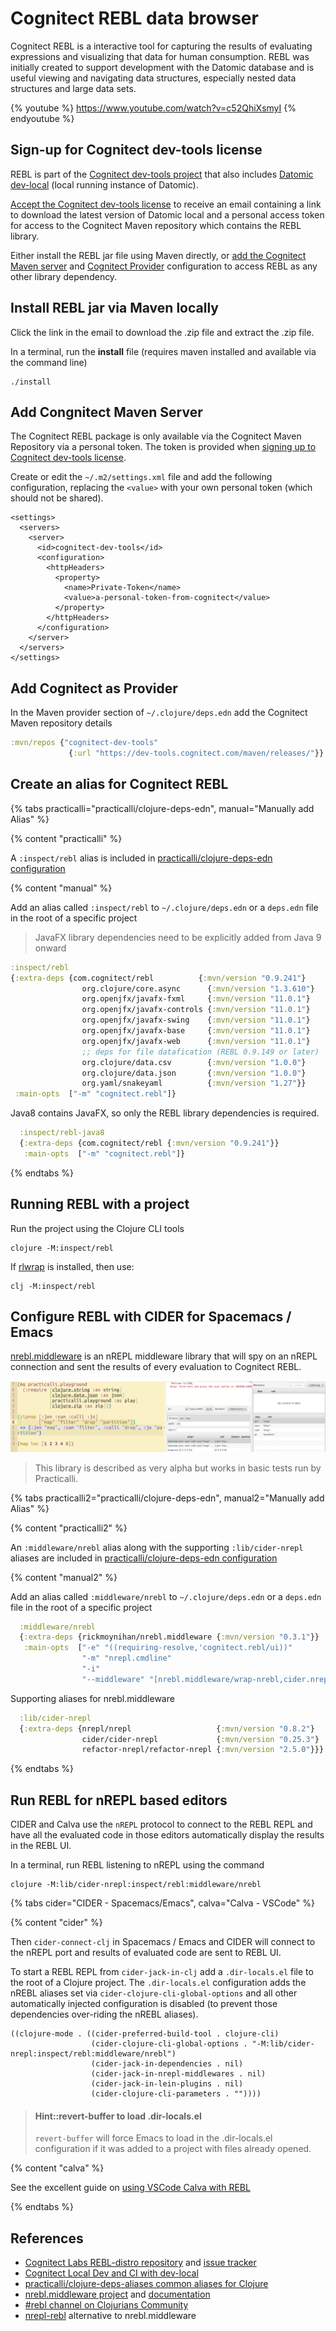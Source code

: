 # Cognitect REBL data browser
Cognitect REBL is a interactive tool for capturing the results of evaluating expressions and visualizing that data for human consumption. REBL was initially created to support development with the Datomic database and is useful viewing and navigating data structures, especially nested data structures and large data sets.

{% youtube %}
https://www.youtube.com/watch?v=c52QhiXsmyI
{% endyoutube %}

## Sign-up for Cognitect dev-tools license
REBL is part of the [Cognitect dev-tools project](https://cognitect.com/dev-tools/index.html) that also includes [Datomic dev-local](https://docs.datomic.com/cloud/dev-local.html) (local running instance of Datomic).

[Accept the Cognitect dev-tools license](https://cognitect.com/dev-tools/) to receive an email containing a link to download the latest version of Datomic local and a personal access token for access to the Cognitect Maven repository which contains the REBL library.

Either install the REBL jar file using Maven directly, or [add the Cognitect Maven server](#add-congnitect-maven-server) and [Cognitect Provider](#add-cognitect-as-provider) configuration to access REBL as any other library dependency.


## Install REBL jar via Maven locally
Click the link in the email to download the .zip file and extract the .zip file.

In a terminal, run the **install** file (requires maven installed and available via the command line)

```
./install
```

## Add Congnitect Maven Server
The Cognitect REBL package is only available via the Cognitect Maven Repository via a personal token.  The token is provided when [signing up to Cognitect dev-tools license](https://www.cognitect.com/dev-tools/).

Create or edit the `~/.m2/settings.xml` file and add the following configuration, replacing the `<value>` with your own personal token (which should not be shared).

```
<settings>
  <servers>
    <server>
      <id>cognitect-dev-tools</id>
      <configuration>
        <httpHeaders>
          <property>
            <name>Private-Token</name>
            <value>a-personal-token-from-cognitect</value>
          </property>
        </httpHeaders>
      </configuration>
    </server>
  </servers>
</settings>
```

## Add Cognitect as Provider
In the Maven provider section of `~/.clojure/deps.edn` add the Cognitect Maven repository details

```clojure
:mvn/repos {"cognitect-dev-tools"
             {:url "https://dev-tools.cognitect.com/maven/releases/"}}
```


## Create an alias for Cognitect REBL

{% tabs practicalli="practicalli/clojure-deps-edn", manual="Manually add Alias" %}

{% content "practicalli" %}

A `:inspect/rebl` alias is included in [practicalli/clojure-deps-edn configuration](/clojure-tools/install/install-clojure.html#clojure-cli-tools-common-aliases)

{% content "manual" %}

Add an alias called `:inspect/rebl` to `~/.clojure/deps.edn` or a `deps.edn` file in the root of a specific project

> JavaFX library dependencies need to be explicitly added from Java 9 onward

```clojure
:inspect/rebl
{:extra-deps {com.cognitect/rebl          {:mvn/version "0.9.241"}
                org.clojure/core.async      {:mvn/version "1.3.610"}
                org.openjfx/javafx-fxml     {:mvn/version "11.0.1"}
                org.openjfx/javafx-controls {:mvn/version "11.0.1"}
                org.openjfx/javafx-swing    {:mvn/version "11.0.1"}
                org.openjfx/javafx-base     {:mvn/version "11.0.1"}
                org.openjfx/javafx-web      {:mvn/version "11.0.1"}
                ;; deps for file datafication (REBL 0.9.149 or later)
                org.clojure/data.csv        {:mvn/version "1.0.0"}
                org.clojure/data.json       {:mvn/version "1.0.0"}
                org.yaml/snakeyaml          {:mvn/version "1.27"}}
 :main-opts  ["-m" "cognitect.rebl"]}
```

Java8 contains JavaFX, so only the REBL library dependencies is required.

```clojure
  :inspect/rebl-java8
  {:extra-deps {com.cognitect/rebl {:mvn/version "0.9.241"}}
   :main-opts  ["-m" "cognitect.rebl"]}
```

{% endtabs %}


## Running REBL with a project
Run the project using the Clojure CLI tools

```shell
clojure -M:inspect/rebl
```

If [rlwrap](/clojure-tools/install/install-clojure.html#optional-rlwrap-readline) is installed, then use:
```shell
clj -M:inspect/rebl
```


## Configure REBL with CIDER for Spacemacs / Emacs
[nrebl.middleware](https://github.com/RickMoynihan/nrebl.middleware) is an nREPL middleware library that will spy on an nREPL connection and sent the results of every evaluation to Cognitect REBL.

![Cognitect REBL with CIDER in Spacemacs](/images/cognitect-rebl-and-spacemacs.png)

> This library is described as very alpha but works in basic tests run by Practicalli.

{% tabs practicalli2="practicalli/clojure-deps-edn", manual2="Manually add Alias" %}

{% content "practicalli2" %}

An `:middleware/nrebl` alias along with the supporting `:lib/cider-nrepl` aliases are included in [practicalli/clojure-deps-edn configuration](/clojure-tools/install/install-clojure.html#clojure-cli-tools-common-aliases)

{% content "manual2" %}

Add an alias called `:middleware/nrebl` to `~/.clojure/deps.edn` or a `deps.edn` file in the root of a specific project

```clojure
  :middleware/nrebl
  {:extra-deps {rickmoynihan/nrebl.middleware {:mvn/version "0.3.1"}}
   :main-opts  ["-e" "((requiring-resolve,'cognitect.rebl/ui))"
                "-m" "nrepl.cmdline"
                "-i"
                "--middleware" "[nrebl.middleware/wrap-nrebl,cider.nrepl/cider-middleware]"]}
```

Supporting aliases for nrebl.middleware

```clojure
  :lib/cider-nrepl
  {:extra-deps {nrepl/nrepl                   {:mvn/version "0.8.2"}
                cider/cider-nrepl             {:mvn/version "0.25.3"}
                refactor-nrepl/refactor-nrepl {:mvn/version "2.5.0"}}}
```

{% endtabs %}


## Run REBL for nREPL based editors
CIDER and Calva use the `nREPL` protocol to connect to the REBL REPL and have all the evaluated code in those editors automatically display the results in the REBL UI.

In a terminal, run REBL listening to nREPL using the command
```shell
clojure -M:lib/cider-nrepl:inspect/rebl:middleware/nrebl
```

{% tabs cider="CIDER - Spacemacs/Emacs", calva="Calva - VSCode" %}

{% content "cider" %}

Then `cider-connect-clj` in Spacemacs / Emacs and CIDER will connect to the nREPL port and results of evaluated code are sent to REBL UI.

To start a REBL REPL from `cider-jack-in-clj` add a `.dir-locals.el` file to the root of a Clojure project. The `.dir-locals.el` configuration adds the nREBL aliases set via `cider-clojure-cli-global-options` and all other automatically injected configuration is disabled (to prevent those dependencies over-riding the nREBL aliases).
```
((clojure-mode . ((cider-preferred-build-tool . clojure-cli)
                  (cider-clojure-cli-global-options . "-M:lib/cider-nrepl:inspect/rebl:middleware/nrebl")
                  (cider-jack-in-dependencies . nil)
                  (cider-jack-in-nrepl-middlewares . nil)
                  (cider-jack-in-lein-plugins . nil)
                  (cider-clojure-cli-parameters . ""))))
```

> #### Hint::revert-buffer to load .dir-locals.el
> `revert-buffer` will force Emacs to load in the .dir-locals.el configuration if it was added to a project with files already opened.

{% content "calva" %}

See the excellent guide on [using VSCode Calva with REBL](https://calva.io/rebl/)

{% endtabs %}


## References
* [Cognitect Labs REBL-distro repository](https://github.com/cognitect-labs/REBL-distro) and [issue tracker](https://github.com/cognitect-labs/REBL-distro/issues)
* [Cognitect Local Dev and CI with dev-local](https://docs.datomic.com/cloud/dev-local.html)
* [practicalli/clojure-deps-aliases common aliases for Clojure](http://practicalli.github.io/clojure/clojure-tools/install/install-clojure.html#clojure-cli-tools-common-aliases)
* [nrebl.middleware project](https://github.com/RickMoynihan/nrebl.middleware) and [documentation](https://cljdoc.org/d/rickmoynihan/nrebl.middleware/CURRENT/doc/readme)
* [#rebl channel on Clojurians Community](https://clojurians.slack.com/messages/rebl)
* [nrepl-rebl](https://github.com/DaveWM/nrepl-rebl) alternative to nrebl.middleware
